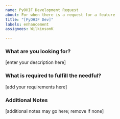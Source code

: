 ```yaml
---
name: PyOHIF Development Request
about: For when there is a request for a feature
title: "[PyOHIF Dev]"
labels: enhancement
assignees: WilkinsonK

---
```


### What are you looking for? ###
[enter your description here]

### What is required to fulfill the needful? ###
[add your requirements here]

### Additional Notes ###
[additional notes may go here; remove if none]
